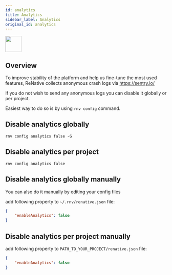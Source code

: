 ```yaml
---
id: analytics
title: Analytics
sidebar_label: Analytics
original_id: analytics
---
```


<img className="header-image" src="https://renative.org/img/ic_analytics.png" width="50" height="50" />

## Overview

To improve stability of the platform and help us fine-tune the most used features, ReNative collects anonymous crash logs via https://sentry.io/

If you do not wish to send any anonymous logs you can disable it globally or per project.

Easiest way to do so is by using `rnv config` command.

## Disable analytics globally

`rnv config analytics false -G`

## Disable analytics per project

`rnv config analytics false`

## Disable analytics globally manually

You can also do it manually by editing your config files

add following property to `~/.rnv/renative.json` file:

```json
{
    "enableAnalytics": false
}
```

## Disable analytics per project manually

add following property to `PATH_TO_YOUR_PROJECT/renative.json` file:

```json
{
    "enableAnalytics": false
}
```
